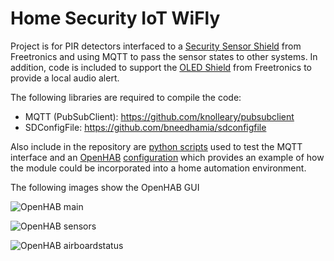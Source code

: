 # Home Security IoT WiFly

Project is for PIR detectors interfaced to a [Security Sensor Shield](http://www.freetronics.com.au/collections/shields/products/security-sensor-shield) from Freetronics and using MQTT to pass the sensor states to other systems. In addition, code is included to support the [OLED Shield](http://www.freetronics.com.au/collections/display/products/oled-shield-lcd-adapter#.V1avRuZ97eQ) from Freetronics to provide a local audio alert.

The following libraries are required to compile the code:
* MQTT (PubSubClient): https://github.com/knolleary/pubsubclient
* SDConfigFile: https://github.com/bneedhamia/sdconfigfile

Also include in the repository are [python scripts](extras/python) used to test the MQTT interface and an [OpenHAB](http://openhab.org) [configuration](extras/openhab) which provides an example of how the module could be incorporated into a home automation environment.

The following images show the OpenHAB GUI

![OpenHAB main](docs/openhab-home.png)

![OpenHAB sensors](docs/openhab-temperatures.png)

![OpenHAB airboardstatus](docs/openhab-airboardstatus.png)
